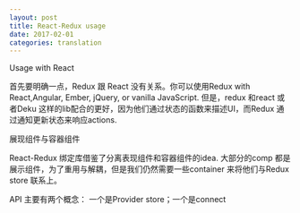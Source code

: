 ```yaml
---
layout: post
title: React-Redux usage 
date: 2017-02-01
categories: translation
---
```

Usage with React

首先要明确一点，Redux 跟 React 没有关系。你可以使用Redux with React,Angular, Ember, jQuery, or vanilla JavaScript. 但是，redux 和react 或者Deku 这样的lib配合的更好，因为他们通过状态的函数来描述UI，而Redux 通过通知更新状态来响应actions.

展现组件与容器组件

React-Redux 绑定库借鉴了分离表现组件和容器组件的idea. 大部分的comp 都是展示组件，为了重用与解耦，但是我们仍然需要一些container 来将他们与Redux store 联系上。

API
主要有两个概念： 一个是Provider store；一个是connect